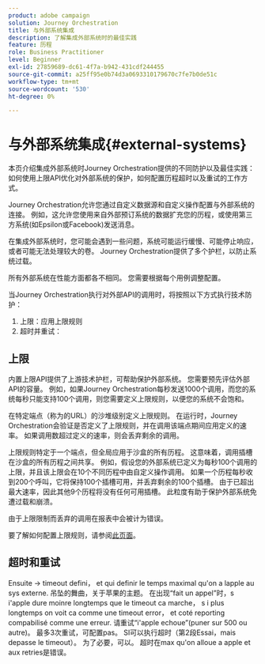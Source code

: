 ```yaml
---
product: adobe campaign
solution: Journey Orchestration
title: 与外部系统集成
description: 了解集成外部系统时的最佳实践
feature: 历程
role: Business Practitioner
level: Beginner
exl-id: 27859689-dc61-4f7a-b942-431cdf244455
source-git-commit: a25ff95e0b74d3a0693310179670c7fe7b0de51c
workflow-type: tm+mt
source-wordcount: '530'
ht-degree: 0%

---
```


# 与外部系统集成{#external-systems}

本页介绍集成外部系统时Journey Orchestration提供的不同防护以及最佳实践：如何使用上限API优化对外部系统的保护，如何配置历程超时以及重试的工作方式。

Journey Orchestration允许您通过自定义数据源和自定义操作配置与外部系统的连接。 例如，这允许您使用来自外部预订系统的数据扩充您的历程，或使用第三方系统(如Epsilon或Facebook)发送消息。

在集成外部系统时，您可能会遇到一些问题，系统可能运行缓慢、可能停止响应，或者可能无法处理较大的卷。 Journey Orchestration提供了多个护栏，以防止系统过载。

所有外部系统在性能方面都各不相同。 您需要根据每个用例调整配置。

当Journey Orchestration执行对外部API的调用时，将按照以下方式执行技术防护：

1. 上限：应用上限规则
2. 超时并重试：

## 上限

内置上限API提供了上游技术护栏，可帮助保护外部系统。 您需要预先评估外部API的容量。 例如，如果Journey Orchestration每秒发送1000个调用，而您的系统每秒只能支持100个调用，则您需要定义上限规则，以便您的系统不会饱和。

在特定端点（称为的URL）的沙堆级别定义上限规则。 在运行时，Journey Orchestration会验证是否定义了上限规则，并在调用该端点期间应用定义的速率。 如果调用数超过定义的速率，则会丢弃剩余的调用。

上限规则特定于一个端点，但全局应用于沙盒的所有历程。 这意味着，调用插槽在沙盒的所有历程之间共享。 例如，假设您的外部系统已定义为每秒100个调用的上限，并且该上限会在10个不同历程中由自定义操作调用。 如果一个历程每秒收到200个呼叫，它将保持100个插槽可用，并丢弃剩余的100个插槽。 由于已超出最大速率，因此其他9个历程将没有任何可用插槽。 此粒度有助于保护外部系统免遭过载和崩溃。

由于上限限制而丢弃的调用在报表中会被计为错误。

要了解如何配置上限规则，请参阅[此页面](../api/timezone-management.md)。

## 超时和重试

Ensuite -> timeout defini， et qui definir le temps maximal qu&#39;on a lapple au sys externe. 吊坠的舞曲，关于苹果的主题。 在出现“fait un appel”时，s i&#39;apple dure moinre longtemps que le timeout ca marche， s i plus longtemps on voit ca comme une timeout error， et coté reporting compabilisé comme une erreur. 请重试“i&#39;apple echoue”(puner sur 500 ou autre)。 最多3次重试，可配置pas。 SI可以执行超时（第2段Essai，mais depasse le timeout）。 为了必要，可以。 超时在max qu&#39;on alloue a apple et aux retries是错误。

